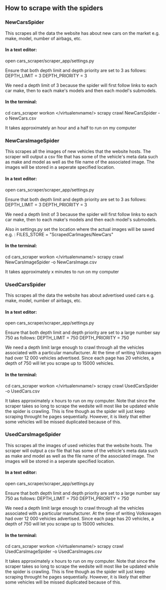 ## How to scrape with the spiders ##

### NewCarsSpider ###

This scrapes all the data the website has about new cars on the market e.g. make, model, number of airbags, etc.

#### In a text editor: ####
open cars_scraper/scraper_app/settings.py

Ensure that both depth limit and depth priority are set to 3 as follows:
DEPTH_LIMIT = 3
DEPTH_PRIORITY = 3

We need a depth limit of 3 because the spider will first follow links to each car make, then to each make's models and then each model's submodels.

#### In the terminal: ####
cd cars_scraper
workon </virtualenvname/>
scrapy crawl NewCarsSpider -o NewCars.csv

It takes approximately an hour and a half to run on my computer

### NewCarsImageSpider ###

This scrapes all the images of new vehicles that the website hosts. The scraper will output a csv file that has some of the vehicle's meta data such as make and model as well as the file name of the associated image. The images will be stored in a seperate specified location.

#### In a text editor: ####
open cars_scraper/scraper_app/settings.py

Ensure that both depth limit and depth priority are set to 3 as follows:
DEPTH_LIMIT = 3
DEPTH_PRIORITY = 3

We need a depth limit of 3 because the spider will first follow links to each car make, then to each make's models and then each model's submodels.

Also in settings.py set the location where the actual images will be saved e.g. :
FILES_STORE = "ScrapedCarImages/NewCars"

#### In the terminal: ####
cd cars_scraper
workon </virtualenvname/>
scrapy crawl NewCarsImageSpider -o NewCarsImage.csv

It takes approximately x minutes to run on my computer

### UsedCarsSpider ###

This scrapes all the data the website has about advertised used cars e.g. make, model, number of airbags, etc.

#### In a text editor: ####
open cars_scraper/scraper_app/settings.py

Ensure that both depth limit and depth priority are set to a large number say 750 as follows:
DEPTH_LIMIT = 750
DEPTH_PRIORITY = 750

We need a depth limit large enough to crawl through all the vehicles associated with a particular manufacturer. At the time of writing Volkswagen had over 12 000 vehicles advertised. Since each page has 20 vehicles, a depth of 750 will let you scrape up to 15000 vehicles.

#### In the terminal: ####
cd cars_scraper
workon </virtualenvname/>
scrapy crawl UsedCarsSpider -o UsedCars.csv

It takes approximately x hours to run on my computer. Note that since the scraper takes so long to scrape the wedsite will most like be updated while the spider is crawling. This is fine though as the spider will just keep scraping throught he pages sequentially. However, it is likely that either some vehicles will be missed duplicated because of this.

### UsedCarsImageSpider ###

This scrapes all the images of used vehicles that the website hosts. The scraper will output a csv file that has some of the vehicle's meta data such as make and model as well as the file name of the associated image. The images will be stored in a seperate specified location.

#### In a text editor: ####
open cars_scraper/scraper_app/settings.py

Ensure that both depth limit and depth priority are set to a large number say 750 as follows:
DEPTH_LIMIT = 750
DEPTH_PRIORITY = 750

We need a depth limit large enough to crawl through all the vehicles associated with a particular manufacturer. At the time of writing Volkswagen had over 12 000 vehicles advertised. Since each page has 20 vehicles, a depth of 750 will let you scrape up to 15000 vehicles.

#### In the terminal: ####
cd cars_scraper
workon </virtualenvname/>
scrapy crawl UsedCarsImageSpider -o UsedCarsImages.csv

It takes approximately x hours to run on my computer. Note that since the scraper takes so long to scrape the wedsite will most like be updated while the spider is crawling. This is fine though as the spider will just keep scraping throught he pages sequentially. However, it is likely that either some vehicles will be missed duplicated because of this.
